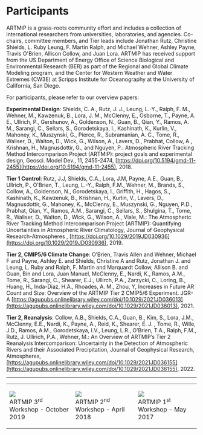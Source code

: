 # Participants

ARTMIP is a grass-roots community effort and includes a collection of international researchers from universities, laboratories, and agencies. Co-chairs, committee members, and Tier leads include Jonathan Rutz, Christine Shields, L. Ruby Leung, F. Martin Ralph, and Michael Wehner, Ashley Payne, Travis O'Brien, Allison Collow, and Juan Lora. ARTMIP has received support from the US Department of Energy Office of Science Biological and Environmental Research (BER) as part of the Regional and Global Climate Modeling program, and the Center for Western Weather and Water Extremes (CW3E) at Scripps Institute for Oceanography at the University of California, San Diego.

For participants, please refer to our overview papers:

**Experimental Design**: Shields, C. A., Rutz, J. J., Leung, L.-Y., Ralph, F. M., Wehner, M., Kawzenuk, B., Lora, J. M., McClenny, E., Osborne, T., Payne, A. E., Ullrich, P., Gershunov, A., Goldenson, N., Guan, B., Qian, Y., Ramos, A. M., Sarangi, C., Sellars, S., Gorodetskaya, I., Kashinath, K., Kurlin, V., Mahoney, K., Muszynski, G., Pierce, R., Subramanian, A. C., Tome, R., Waliser, D., Walton, D., Wick, G., Wilson, A., Lavers, D., Prabhat, Collow, A., Krishnan, H., Magnusdottir, G., and Nguyen, P.: Atmospheric River Tracking Method Intercomparison Project (ARTMIP): project goals and experimental design, Geosci. Model Dev., 11, 2455-2474, [https://doi.org/10.5194/gmd-11-2455](https://doi.org/10.5194/gmd-11-2455), 2018.

**Tier 1 Control**:  Rutz, J.J, Shields, C.A., Lora, J.M, Payne, A.E., Guan, B., Ullrich, P., O'Brien, T., Leung, L.-Y., Ralph, F.M., Wehner, M., Brands, S., Collow, A., Goldenson, N., Gorodetskaya, I., Griffith, H., Hagos, S., Kashinath, K., Kawzenuk, B., Krishnan, H., Kurlin, V., Lavers, D., Magnusdottir, G., Mahoney, K., McClenny, E., Muszynski, G., Nguyen, P.D., Prabhat, Qian, Y., Ramos, A.M., Sarangi, C., Sellars, S., Shulgina, T., Tome, R., Waliser, D., Walton, D., Wick, G., Wilson, A., Viale, M.: The Atmospheric River Tracking Method Intercomparison Project (ARTMIP): Quantifying Uncertainties in Atmospheric River Climatology, Journal of Geophysical Research-Atmospheres , [https://doi.org/10.1029/2019JD030936](https://doi.org/10.1029/2019JD030936), 2019.

**Tier 2, CMIP5/6 Climate Change**:  O’Brien, Travis Allen and Wehner, Michael F and Payne, Ashley E. and Shields, Christine A and Rutz, Jonathan J. and Leung, L. Ruby and Ralph, F. Martin and Marquardt Collow, Allison B. and Guan, Bin and Lora, Juan Manuel, McClenny, E., Nardi, K., Ramos, A.M., Tome, R., Sarangi, C., Shearer, E.J., Ullirch, P.A., Zarzycki, C., Loring, B., Huang, H., Inda-Diaz, H.A., Rhoades, A. M., Zhou, Y, Increases in Future AR Count and Size: Overview of the ARTMIP Tier 2 CMIP5/6 Experiment. JGR-A  [https://agupubs.onlinelibrary.wiley.com/doi/10.1029/2021JD036013](https://agupubs.onlinelibrary.wiley.com/doi/10.1029/2021JD036013), 2021. 

**Tier 2, Reanalysis**: Collow, A.B., Shields, C.A., Guan, B., Kim, S., Lora, J.M., McClenny, E.E., Nardi, K., Payne, A., Reid, K., Shearer, E. J. , Tome, R., Wille, J.D., Ramos, A.M., Gorodetskaya, I.V., Leung, L.R., O’Brien, T.A., Ralph, F.M., Rutz, J. Ullirich, P.A., Wehner, M.: An Overview of ARTMIP’s Tier 2 Reanalysis Intercomparison: Uncertainty in the Detection of Atmospheric Rivers and their Associated Precipitation, Journal of Geophysical Research, Atmospheres, [https://agupubs.onlinelibrary.wiley.com/doi/10.1029/2021JD036155](https://agupubs.onlinelibrary.wiley.com/doi/10.1029/2021JD036155), 2022.

---
|  |  |  |
| --- | --- | --- |
| <p><img src=images/ARTMIP17Oct2019_0.png><br>ARTMIP 3<sup>rd</sup> Workshop - October 2019</p> | <p><img src=images/ARTMIP_Workshop_April_2018.png><br>ARTMIP 2<sup>nd</sup> Workshop - April 2018</p> | <p><img src=images/ARTMIP_Workshop_May_2017.png><br>ARTMIP 1<sup>st</sup> Workshop - May 2017</p> |
